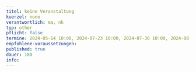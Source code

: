 ```yaml
---
titel: keine Veranstaltung
kuerzel: none
verantwortlich: ma, nk
typ: other
pflicht: false
termine: 2024-05-14 10:00, 2024-07-23 10:00, 2024-07-30 10:00, 2024-08-06 10:00
empfohlene-voraussetzungen: 
published: true
dauer: 180
info: 
---
```


